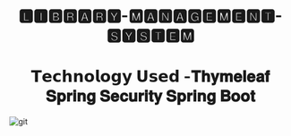 
<h1 align="center"> 🅻🅸🅱🆁🅰🆁🆈-🅼🅰🅽🅰🅶🅴🅼🅴🅽🆃-🆂🆈🆂🆃🅴🅼 </h1>
<h1 align="center"> 𝗧𝗲𝗰𝗵𝗻𝗼𝗹𝗼𝗴𝘆 𝗨𝘀𝗲𝗱 -𝐓𝐡𝐲𝐦𝐞𝐥𝐞𝐚𝐟 𝐒𝐩𝐫𝐢𝐧𝐠 𝐒𝐞𝐜𝐮𝐫𝐢𝐭𝐲  𝐒𝐩𝐫𝐢𝐧𝐠 𝐁𝐨𝐨𝐭</h1>

![git](https://user-images.githubusercontent.com/57706022/154037731-53e83986-089b-483a-910f-720c7f3c1872.jpeg)
